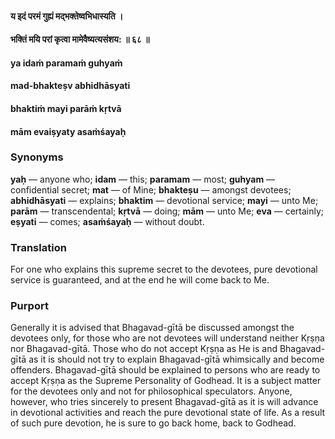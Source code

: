 #### य इदं परमं गुह्यं मद्भक्तेष्वभिधास्यति ।
#### भक्तिं मयि परां कृत्वा मामेवैष्यत्यसंशय: ॥ ६८ ॥

#### ya idaṁ paramaṁ guhyaṁ
#### mad-bhakteṣv abhidhāsyati
#### bhaktiṁ mayi parāṁ kṛtvā
#### mām evaiṣyaty asaṁśayaḥ

### Synonyms

**yaḥ** — anyone who; **idam** — this; **paramam** — most; **guhyam** — confidential secret; **mat** — of Mine; **bhakteṣu** — amongst devotees; **abhidhāsyati** — explains; **bhaktim** — devotional service; **mayi** — unto Me; **parām** — transcendental; **kṛtvā** — doing; **mām** — unto Me; **eva** — certainly; **eṣyati** — comes; **asaṁśayaḥ** — without doubt.

### Translation

For one who explains this supreme secret to the devotees, pure devotional service is guaranteed, and at the end he will come back to Me.

### Purport

Generally it is advised that Bhagavad-gītā be discussed amongst the devotees only, for those who are not devotees will understand neither Kṛṣṇa nor Bhagavad-gītā. Those who do not accept Kṛṣṇa as He is and Bhagavad-gītā as it is should not try to explain Bhagavad-gītā whimsically and become offenders. Bhagavad-gītā should be explained to persons who are ready to accept Kṛṣṇa as the Supreme Personality of Godhead. It is a subject matter for the devotees only and not for philosophical speculators. Anyone, however, who tries sincerely to present Bhagavad-gītā as it is will advance in devotional activities and reach the pure devotional state of life. As a result of such pure devotion, he is sure to go back home, back to Godhead.
